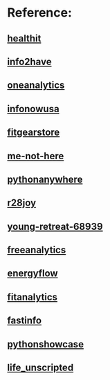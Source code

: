 


Reference:  
=======

## [healthit](http://healthit.somee.com) 
## [info2have](http://info2have.000webhostapp.com) 
## [oneanalytics](http://oneanalytics.weebly.com) 
## [infonowusa](http://infonowusa.wordpress.com) 
## [fitgearstore](http://zzz.wixsite.com/fitgearstore) 
## [me-not-here](http://me-not-here.weebly.com) 
## [pythonanywhere](http://zzz.pythonanywhere.com) 
## [r28joy](http://r28joy.herokuapp.com) 
## [young-retreat-68939](http://young-retreat-68939.herokuapp.com) 
## [freeanalytics](http://freeanalytics.000webhostapp.com) 
## [energyflow](http://energyflow.000webhostapp.com) 
## [fitanalytics](http://fitanalytics.000webhostapp.com) 
## [fastinfo](http://fastinfo.infonow.x10host.com) 
## [pythonshowcase](http://pythonshowcase.infonow.x10host.com) 
## [life_unscripted](https://github.com/zzz/life_unscripted)


